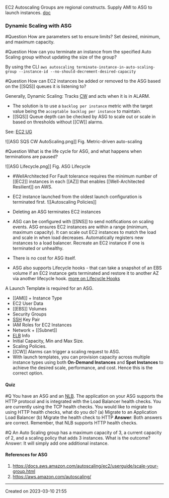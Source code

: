 EC2 Autoscaling Groups are regional constructs. Supply AMI to ASG to launch instances.
[doc](https://aws.amazon.com/ec2/autoscaling/)
### Dynamic Scaling with ASG 

#Question How are parameters set to ensure limits?
Set desired, minimum, and maximum capacity.

#Question How can you terminate an instance from the specified Auto Scaling group without updating the size of the group?

By using the CLI `aws autoscaling terminate-instance-in-auto-scaling-group --instance-id --no-should-decrement-desired-capacity`

#Question How can EC2 instances be added or removed to the ASG based on the [[SQS]] queues it is listening to?

Generally, Dynamic Scaling: Tracks [CW](CW.md) and acts when it is in ALARM.

-  The solution is to use a `backlog per instance` metric with the target value being the `acceptable backlog per instance` to maintain.
- [[SQS]] Queue depth can be checked by ASG to scale out or scale in based on thresholds without [[CW]] alarms.

See: [EC2 UG](https://docs.aws.amazon.com/autoscaling/ec2/userguide/as-using-sqs-queue.html)

![[ASG SQS CW AutoScaling.png]]
Fig. Metric-driven auto-scaling

#Question What is the life cycle for ASG, and what happens when terminations are paused?

![[ASG Lifecycle.png]]
Fig. ASG Lifecycle

- #WellArchitected For Fault tolerance requires the minimum number of [[EC2]] instances in each [[AZ]] that enables [[Well-Architected Resilient]] on AWS.
- EC2 instance launched from the oldest launch configuration is terminated first.
![[Autoscaling Policies]]

- Deleting an ASG terminates EC2 instances
- ASG can be configured with [[SNS]] to send notifications on scaling events.
ASG ensures EC2 instances are within a range (minimum, maximum capacity).
It can scale out EC2 instances to match the load and scale in when load decreases.
Automatically registers new instances to a load balancer.
Recreate an EC2 instance if one is terminated or unhealthy.
- There is no cost for ASG itself.
- ASG also supports Lifecycle hooks - that can take a snapshot of an EBS volume if an EC2 instance gets terminated and restore it to another AZ via another lifecycle hook. [more on Lifecycle Hooks](https://docs.aws.amazon.com/autoscaling/ec2/userguide/lifecycle-hooks.html)

A Launch Template is required for an ASG.
- [[AMI]] + Instance Type
- EC2 User Data
- [[EBS]] Volumes
- Security Groups
- [SSH](SSH.md) Key Pair
- IAM Roles for EC2 Instances
- Network + [[Subnet]] 
- [ELB](ELB.md) Info
- Initial Capacity, Min and Max Size.
- Scaling Policies.
- [[CW]] Alarms can trigger a scaling request to ASG.
- With launch templates, you can provision capacity across multiple instance types using both **On-Demand Instances** and **Spot Instances** to achieve the desired scale, performance, and cost. Hence this is the correct option.

#### Quiz
#Q  You have an ASG and an [NLB](ELB.md#NLB). The application on your ASG supports the HTTP protocol and is integrated with the Load Balancer health checks. You are currently using the TCP health checks. You would like to migrate to using HTTP health checks, what do you do?
(a) Migrate to an Application Load Balancer
(b) Migrate the health check to HTTP
**Answer**: Both answers are correct. Remember, that NLB supports HTTP health checks.

#Q An Auto Scaling group has a maximum capacity of 3, a current capacity of 2, and a scaling policy that adds 3 instances. What is the outcome?
Answer: It will simply add one additional instance.

#### References for ASG
1. https://docs.aws.amazon.com/autoscaling/ec2/userguide/scale-your-group.html
2. https://aws.amazon.com/autoscaling/
---
Created on 2023-03-10 21:55